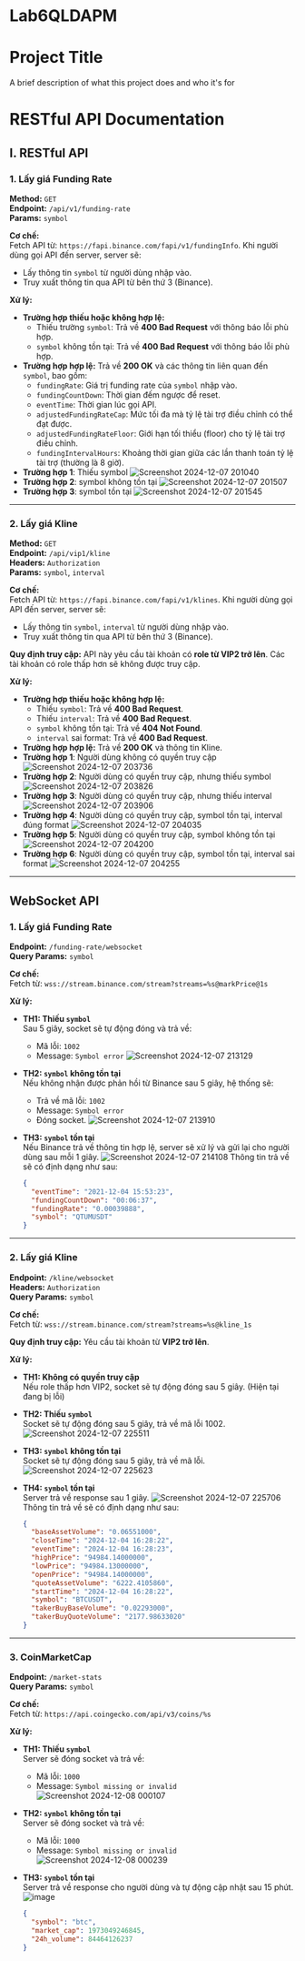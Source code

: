 # Lab6QLDAPM

# Project Title

A brief description of what this project does and who it's for

# RESTful API Documentation

## I. RESTful API

### 1. Lấy giá Funding Rate
**Method:** `GET`  
**Endpoint:** `/api/v1/funding-rate`  
**Params:** `symbol`

**Cơ chế:**  
Fetch API từ: `https://fapi.binance.com/fapi/v1/fundingInfo`. Khi người dùng gọi API đến server, server sẽ:
- Lấy thông tin `symbol` từ người dùng nhập vào.
- Truy xuất thông tin qua API từ bên thứ 3 (Binance).

**Xử lý:**
- **Trường hợp thiếu hoặc không hợp lệ:**
  - Thiếu trường `symbol`: Trả về **400 Bad Request** với thông báo lỗi phù hợp.
  - `symbol` không tồn tại: Trả về **400 Bad Request** với thông báo lỗi phù hợp.
- **Trường hợp hợp lệ:** Trả về **200 OK** và các thông tin liên quan đến `symbol`, bao gồm:
  - `fundingRate`: Giá trị funding rate của `symbol` nhập vào.
  - `fundingCountDown`: Thời gian đếm ngược để reset.
  - `eventTime`: Thời gian lúc gọi API.
  - `adjustedFundingRateCap`: Mức tối đa mà tỷ lệ tài trợ điều chỉnh có thể đạt được.
  - `adjustedFundingRateFloor`: Giới hạn tối thiểu (floor) cho tỷ lệ tài trợ điều chỉnh.
  - `fundingIntervalHours`: Khoảng thời gian giữa các lần thanh toán tỷ lệ tài trợ (thường là 8 giờ).
- **Trường hợp 1**: Thiếu symbol
![Screenshot 2024-12-07 201040](https://github.com/user-attachments/assets/bdd2f08e-6260-48af-8537-de1643c2fd72)
- **Trường hợp 2**: symbol không tồn tại
![Screenshot 2024-12-07 201507](https://github.com/user-attachments/assets/a77f7421-410a-47ea-a0e6-cf7bb53bf80c)
- **Trường hợp 3**: symbol tồn tại
![Screenshot 2024-12-07 201545](https://github.com/user-attachments/assets/e3014bc9-271c-4fd4-b9c5-eaa542492900)


---

### 2. Lấy giá Kline
**Method:** `GET`  
**Endpoint:** `/api/vip1/kline`  
**Headers:** `Authorization`  
**Params:** `symbol`, `interval`

**Cơ chế:**  
Fetch API từ: `https://fapi.binance.com/fapi/v1/klines`. Khi người dùng gọi API đến server, server sẽ:
- Lấy thông tin `symbol`, `interval` từ người dùng nhập vào.
- Truy xuất thông tin qua API từ bên thứ 3 (Binance).

**Quy định truy cập:** API này yêu cầu tài khoản có **role từ VIP2 trở lên**. Các tài khoản có role thấp hơn sẽ không được truy cập.

**Xử lý:**
- **Trường hợp thiếu hoặc không hợp lệ:**
  - Thiếu `symbol`: Trả về **400 Bad Request**.
  - Thiếu `interval`: Trả về **400 Bad Request**.
  - `symbol` không tồn tại: Trả về **404 Not Found**.
  - `interval` sai format: Trả về **400 Bad Request**.
- **Trường hợp hợp lệ:** Trả về **200 OK** và thông tin Kline.
- **Trường hợp 1**: Người dùng không có quyền truy cập
![Screenshot 2024-12-07 203736](https://github.com/user-attachments/assets/32a445e3-825e-4e83-8f43-c50f8513b736)
- **Trường hợp 2**: Người dùng có quyền truy cập, nhưng thiếu symbol
![Screenshot 2024-12-07 203826](https://github.com/user-attachments/assets/16f830a2-dd60-4f3b-b6e5-0eceef48a67d)
- **Trường hợp 3**: Người dùng có quyền truy cập, nhưng thiếu interval
![Screenshot 2024-12-07 203906](https://github.com/user-attachments/assets/29caf29a-de4c-4499-962b-b7cfeed52aee)
- **Trường hợp 4**: Người dùng có quyền truy cập, symbol tồn tại, interval đúng format
![Screenshot 2024-12-07 204035](https://github.com/user-attachments/assets/4c9374d7-d04c-4b50-b441-503494f01e43)
- **Trường hợp 5**: Người dùng có quyền truy cập, symbol không tồn tại
![Screenshot 2024-12-07 204200](https://github.com/user-attachments/assets/25d6a9f8-88ae-42c2-ac91-867008e2d47e)
- **Trường hợp 6**: Người dùng có quyền truy cập, symbol tồn tại, interval sai format
![Screenshot 2024-12-07 204255](https://github.com/user-attachments/assets/b92ff1e4-81f1-4373-a93d-c5512c6c8982)

---

## WebSocket API

### 1. Lấy giá Funding Rate
**Endpoint:** `/funding-rate/websocket`  
**Query Params:** `symbol`

**Cơ chế:**  
Fetch từ: `wss://stream.binance.com/stream?streams=%s@markPrice@1s`

**Xử lý:**
- **TH1: Thiếu `symbol`**  
  Sau 5 giây, socket sẽ tự động đóng và trả về:
  - Mã lỗi: `1002`
  - Message: `Symbol error`
  ![Screenshot 2024-12-07 213129](https://github.com/user-attachments/assets/6d765b35-0613-45b0-a246-97f39383b733)


- **TH2: `symbol` không tồn tại**  
  Nếu không nhận được phản hồi từ Binance sau 5 giây, hệ thống sẽ:
  - Trả về mã lỗi: `1002`
  - Message: `Symbol error`
  - Đóng socket.
![Screenshot 2024-12-07 213910](https://github.com/user-attachments/assets/93d6a7aa-db6f-4fc4-8e07-6080ed67835f)

- **TH3: `symbol` tồn tại**  
  Nếu Binance trả về thông tin hợp lệ, server sẽ xử lý và gửi lại cho người dùng sau mỗi 1 giây.
![Screenshot 2024-12-07 214108](https://github.com/user-attachments/assets/b6c13682-8c2e-4394-a02f-b9a971ec3d90)
  Thông tin trả về sẽ có định dạng như sau:
  ```json
  {
    "eventTime": "2021-12-04 15:53:23",
    "fundingCountDown": "00:06:37",
    "fundingRate": "0.00039888",
    "symbol": "QTUMUSDT"
  }
  ```
  
---

### 2. Lấy giá Kline
**Endpoint:** `/kline/websocket`  
**Headers:** `Authorization`  
**Query Params:** `symbol`

**Cơ chế:**  
Fetch từ: `wss://stream.binance.com/stream?streams=%s@kline_1s`

**Quy định truy cập:** Yêu cầu tài khoản từ **VIP2 trở lên**.

**Xử lý:**
- **TH1: Không có quyền truy cập**  
  Nếu role thấp hơn VIP2, socket sẽ tự động đóng sau 5 giây. (Hiện tại đang bị lỗi)
  
- **TH2: Thiếu `symbol`**  
  Socket sẽ tự động đóng sau 5 giây, trả về mã lỗi 1002.
![Screenshot 2024-12-07 225511](https://github.com/user-attachments/assets/ea2afc85-c89d-465a-80a8-f6228df8189a)

- **TH3: `symbol` không tồn tại**  
  Socket sẽ tự động đóng sau 5 giây, trả về mã lỗi.
![Screenshot 2024-12-07 225623](https://github.com/user-attachments/assets/0c578de1-ddf3-4982-a1b9-a907d1e366d4)

- **TH4: `symbol` tồn tại**  
  Server trả về response sau 1 giây.
![Screenshot 2024-12-07 225706](https://github.com/user-attachments/assets/19ed2f6c-f7bb-42a8-b4c8-b0ed41d93901)
  Thông tin trả về sẽ có định dạng như sau:
  ```json
  {
    "baseAssetVolume": "0.06551000",
    "closeTime": "2024-12-04 16:28:22",
    "eventTime": "2024-12-04 16:28:23",
    "highPrice": "94984.14000000",
    "lowPrice": "94984.13000000",
    "openPrice": "94984.14000000",
    "quoteAssetVolume": "6222.4105860",
    "startTime": "2024-12-04 16:28:22",
    "symbol": "BTCUSDT",
    "takerBuyBaseVolume": "0.02293000",
    "takerBuyQuoteVolume": "2177.98633020"
  }
  ```

---

### 3. CoinMarketCap
**Endpoint:** `/market-stats`  
**Query Params:** `symbol`

**Cơ chế:**  
Fetch từ: `https://api.coingecko.com/api/v3/coins/%s`

**Xử lý:**
- **TH1: Thiếu `symbol`**  
  Server sẽ đóng socket và trả về:
  - Mã lỗi: `1000`
  - Message: `Symbol missing or invalid`
![Screenshot 2024-12-08 000107](https://github.com/user-attachments/assets/25c374d6-c98e-4cce-a077-d493c5aa48ce)

- **TH2: `symbol` không tồn tại**  
  Server sẽ đóng socket và trả về:
  - Mã lỗi: `1000`
  - Message: `Symbol missing or invalid`
![Screenshot 2024-12-08 000239](https://github.com/user-attachments/assets/43fcfb95-d898-46fc-8eca-fddb0b54dadb)


- **TH3: `symbol` tồn tại**  
  Server trả về response cho người dùng và tự động cập nhật sau 15 phút.
  ![image](https://github.com/user-attachments/assets/d1b65ca5-ae91-484e-980d-f3fbe4744fd5)
  
  ```json
  {
    "symbol": "btc",
    "market_cap": 1973049246845,
    "24h_volume": 84464126237
  }
  ```
